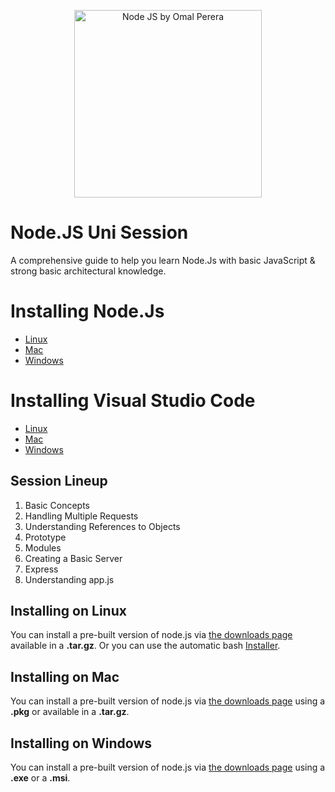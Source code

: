 <p align="center">
  <img alt="Node JS by Omal Perera" src="https://nodejs.org/static/images/logo-light.svg" width="300"/>
</p>

# Node.JS Uni Session
A comprehensive guide to help you learn Node.Js with basic JavaScript &amp; strong basic architectural knowledge.

# Installing Node.Js
* [Linux](#installing-on-linux)
* [Mac](#installing-on-mac)
* [Windows](#installing-on-windows)


# Installing Visual Studio Code
* [Linux](#installing-on-linux)
* [Mac](#installing-on-mac)
* [Windows](#installing-on-windows)


## Session Lineup
1. Basic Concepts
2. Handling Multiple Requests
3. Understanding References to Objects
4. Prototype
5. Modules
6. Creating a Basic Server
7. Express
8. Understanding app.js



## Installing on Linux
You can install a pre-built version of node.js via [the downloads page](http://nodejs.org/download/) available in a **.tar.gz**.
Or you can use the automatic bash [Installer](https://github.com/taaem/nodejs-linux-installer/releases).

## Installing on Mac
You can install a pre-built version of node.js via [the downloads page](http://nodejs.org/download/) using a **.pkg** or available in a **.tar.gz**.

## Installing on Windows
You can install a pre-built version of node.js via [the downloads page](http://nodejs.org/download/) using a **.exe** or a **.msi**.

